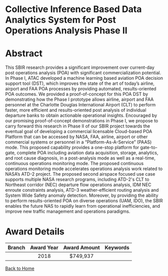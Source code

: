 
Collective Inference Based Data Analytics System for Post Operations Analysis Phase II
======================================================================================

# Abstract


This SBIR research provides a significant improvement over current-day post operations analysis (POA) with significant commercialization potential. In Phase I, ATAC developed a machine learning based aviation POA decision support tool (DST), which improves the state of the art of today’s airline, airport and FAA POA processes by providing automated, results-oriented POA outcomes. We provided a proof-of-concept for this POA DST by demonstrating how the Phase I prototype allows airline, airport and FAA personnel at the Charlotte Douglas International Airport (CLT) to perform faster, more efficient and results-oriented post analysis of individual departure banks to obtain actionable operational insights. Encouraged by our promising proof-of-concept demonstrations in Phase I, we propose to carry forward this research in Phase II of our SBIR project towards the eventual goal of developing a commercial licensable Cloud-based POA Platform that can be accessed by NASA, FAA, airline, airport or other commercial systems or personnel in a “Platform-As-A-Service” (PAAS) mode. This proposed capability provides a one-stop platform for gate-to-gate, complete POA including aviation data acquisition, storage, analytics, and root cause diagnosis, in a post-analysis mode as well as a real-time, continuous operations monitoring mode. The proposed continuous operations monitoring mode accelerates operations analysis work related to NASA’s ATD-2 project. The proposed second airspace focused use case supports multiple NASA research programs, including ATD-2&#39;s CLT to Northeast corridor (NEC) departure flow operations analysis, IDM NEC enroute constraints analysis, ATD-3 weather-efficient routing analysis and System Wide Safety anomaly detection. Moreover, by providing the ability to perform results-oriented POA on diverse operations (UAM, IDO), the SBIR enables the future NAS to rapidly learn from operational inefficiencies, and improve new traffic management and operations paradigms.  

# Award Details

|Branch|Award Year|Award Amount|Keywords|
| :---: | :---: | :---: | :---: |
||2018|$749,937||
  
  


[Back to Home](https://github.com/chrischow/dod_sbir_awards/JT/#371)